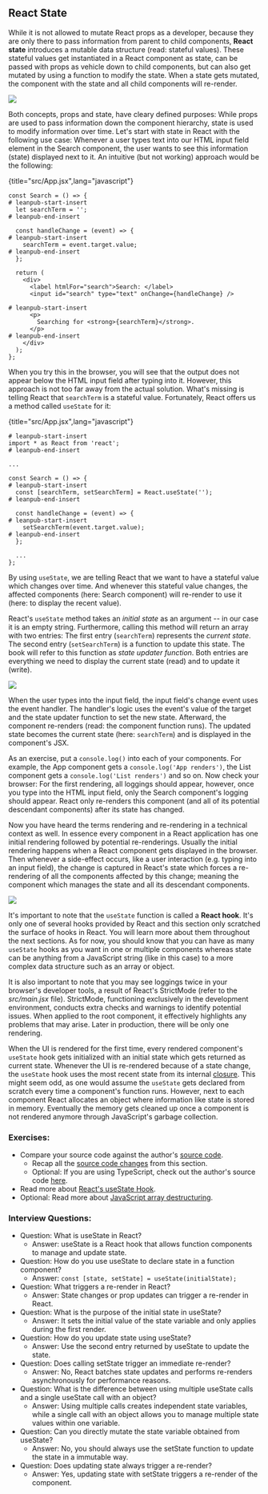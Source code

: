 ## React State

While it is not allowed to mutate React props as a developer, because they are only there to pass information from parent to child components, **React state** introduces a mutable data structure (read: stateful values). These stateful values get instantiated in a React component as state, can be passed with props as vehicle down to child components, but can also get mutated by using a function to modify the state. When a state gets mutated, the component with the state and all child components will re-render.

![](images/react-state.png)

Both concepts, props and state, have cleary defined purposes: While props are used to pass information down the component hierarchy, state is used to modify information over time. Let's start with state in React with the following use case: Whenever a user types text into our HTML input field element in the Search component, the user wants to see this information (state) displayed next to it. An intuitive (but not working) approach would be the following:

{title="src/App.jsx",lang="javascript"}
~~~~~~~
const Search = () => {
# leanpub-start-insert
  let searchTerm = '';
# leanpub-end-insert

  const handleChange = (event) => {
# leanpub-start-insert
    searchTerm = event.target.value;
# leanpub-end-insert
  };

  return (
    <div>
      <label htmlFor="search">Search: </label>
      <input id="search" type="text" onChange={handleChange} />

# leanpub-start-insert
      <p>
        Searching for <strong>{searchTerm}</strong>.
      </p>
# leanpub-end-insert
    </div>
  );
};
~~~~~~~

When you try this in the browser, you will see that the output does not appear below the HTML input field after typing into it. However, this approach is not too far away from the actual solution. What's missing is telling React that `searchTerm` is a stateful value. Fortunately, React offers us a method called `useState` for it:

{title="src/App.jsx",lang="javascript"}
~~~~~~~
# leanpub-start-insert
import * as React from 'react';
# leanpub-end-insert

...

const Search = () => {
# leanpub-start-insert
  const [searchTerm, setSearchTerm] = React.useState('');
# leanpub-end-insert

  const handleChange = (event) => {
# leanpub-start-insert
    setSearchTerm(event.target.value);
# leanpub-end-insert
  };

  ...
};
~~~~~~~

By using `useState`, we are telling React that we want to have a stateful value which changes over time. And whenever this stateful value changes, the affected components (here: Search component) will re-render to use it (here: to display the recent value).

React's `useState` method takes an *initial state* as an argument -- in our case it is an empty string. Furthermore, calling this method will return an array with two entries: The first entry (`searchTerm`) represents the *current state*. The second entry (`setSearchTerm`) is a function to update this state. The book will refer to this function as *state updater function*. Both entries are everything we need to display the current state (read) and to update it (write).

![](images/react-usestate.png)

When the user types into the input field, the input field's change event uses the event handler. The handler's logic uses the event's value of the target and the state updater function to set the new state. Afterward, the component re-renders (read: the component function runs). The updated state becomes the current state (here: `searchTerm`) and is displayed in the component's JSX.

As an exercise, put a `console.log()` into each of your components. For example, the App component gets a `console.log('App renders')`, the List component gets a `console.log('List renders')` and so on. Now check your browser: For the first rendering, all loggings should appear, however, once you type into the HTML input field, only the Search component's logging should appear. React only re-renders this component (and all of its potential descendant components) after its state has changed.

Now you have heard the terms rendering and re-rendering in a technical context as well. In essence every component in a React application has one initial rendering followed by potential re-renderings. Usually the initial rendering happens when a React component gets displayed in the browser. Then whenever a side-effect occurs, like a user interaction (e.g. typing into an input field), the change is captured in React's state which forces a re-rendering of all the components affected by this change; meaning the component which manages the state and all its descendant components.

![](images/react-lifecycle.png)

It's important to note that the `useState` function is called a **React hook**. It's only one of several hooks provided by React and this section only scratched the surface of hooks in React. You will learn more about them throughout the next sections. As for now, you should know that you can have as many `useState` hooks as you want in one or multiple components whereas state can be anything from a JavaScript string (like in this case) to a more complex data structure such as an array or object.

It is also important to note that you may see loggings twice in your browser's developer tools, a result of React's StrictMode (refer to the *src/main.jsx* file). StrictMode, functioning exclusively in the development environment, conducts extra checks and warnings to identify potential issues. When applied to the root component, it effectively highlights any problems that may arise. Later in production, there will be only one rendering.

When the UI is rendered for the first time, every rendered component's `useState` hook gets initialized with an initial state which gets returned as current state. Whenever the UI is re-rendered because of a state change, the `useState` hook uses the most recent state from its internal [closure](https://www.robinwieruch.de/javascript-closure/). This might seem odd, as one would assume the `useState` gets declared from scratch every time a component's function runs. However, next to each component React allocates an object where information like state is stored in memory. Eventually the memory gets cleaned up once a component is not rendered anymore through JavaScript's garbage collection.

### Exercises:

* Compare your source code against the author's [source code](https://github.com/the-road-to-learn-react/hacker-stories/tree/2025_state).
  * Recap all the [source code changes](https://github.com/the-road-to-learn-react/hacker-stories/compare/2025_props...2025_state) from this section.
  * Optional: If you are using TypeScript, check out the author's source code [here](https://bit.ly/4bn9DSm).
* Read more about [React's useState Hook](https://www.robinwieruch.de/react-usestate-hook/).
* Optional: Read more about [JavaScript array destructuring](https://mzl.la/3ncC7WI).

### Interview Questions:

* Question: What is useState in React?
  * Answer: useState is a React hook that allows function components to manage and update state.
* Question: How do you use useState to declare state in a function component?
  * Answer: `const [state, setState] = useState(initialState);`
* Question: What triggers a re-render in React?
  * Answer: State changes or prop updates can trigger a re-render in React.
* Question: What is the purpose of the initial state in useState?
  * Answer: It sets the initial value of the state variable and only applies during the first render.
* Question: How do you update state using useState?
  * Answer: Use the second entry returned by useState to update the state.
* Question: Does calling setState trigger an immediate re-render?
  * Answer: No, React batches state updates and performs re-renders asynchronously for performance reasons.
* Question: What is the difference between using multiple useState calls and a single useState call with an object?
  * Answer: Using multiple calls creates independent state variables, while a single call with an object allows you to manage multiple state values within one variable.
* Question: Can you directly mutate the state variable obtained from useState?
  * Answer: No, you should always use the setState function to update the state in a immutable way.
* Question: Does updating state always trigger a re-render?
  * Answer: Yes, updating state with setState triggers a re-render of the component.